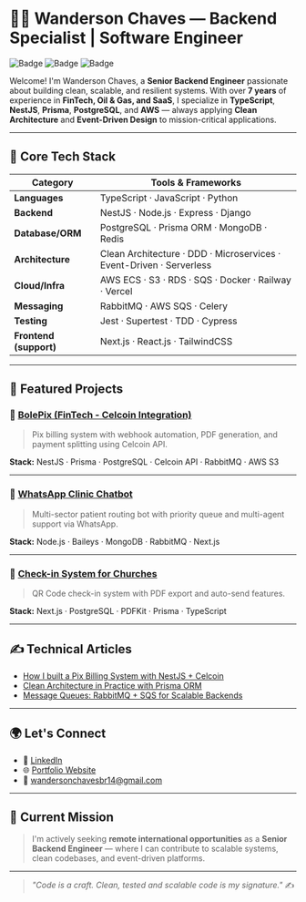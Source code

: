 # 👨‍💻 Wanderson Chaves — Backend Specialist | Software Engineer

![Badge](https://img.shields.io/badge/Clean--Code%20Evangelist-%2300b894?style=for-the-badge&logo=typescript&logoColor=white)
![Badge](https://img.shields.io/badge/Event--Driven--Architecture-%23e17055?style=for-the-badge&logo=nestjs)
![Badge](https://img.shields.io/badge/Open--to--Remote--Worldwide-%233498db?style=for-the-badge&logo=github)

Welcome! I'm Wanderson Chaves, a **Senior Backend Engineer** passionate about building clean, scalable, and resilient systems. With over **7 years** of experience in **FinTech, Oil & Gas, and SaaS**, I specialize in **TypeScript**, **NestJS**, **Prisma**, **PostgreSQL**, and **AWS** — always applying **Clean Architecture** and **Event-Driven Design** to mission-critical applications.

---

## 🧠 Core Tech Stack

| Category          | Tools & Frameworks                                                      |
|------------------|---------------------------------------------------------------------------|
| **Languages**     | TypeScript · JavaScript · Python                                          |
| **Backend**       | NestJS · Node.js · Express · Django                                       |
| **Database/ORM**  | PostgreSQL · Prisma ORM · MongoDB · Redis                                 |
| **Architecture**  | Clean Architecture · DDD · Microservices · Event-Driven · Serverless      |
| **Cloud/Infra**   | AWS ECS · S3 · RDS · SQS · Docker · Railway · Vercel                     |
| **Messaging**     | RabbitMQ · AWS SQS · Celery                                               |
| **Testing**       | Jest · Supertest · TDD · Cypress                                          |
| **Frontend (support)** | Next.js · React.js · TailwindCSS                                  |

---

## 🚀 Featured Projects

### 🔹 [BolePix (FinTech - Celcoin Integration)](https://github.com/wandersonchaves/bolepix)
> Pix billing system with webhook automation, PDF generation, and payment splitting using Celcoin API.

**Stack:** NestJS · Prisma · PostgreSQL · Celcoin API · RabbitMQ · AWS S3

---

### 🔹 [WhatsApp Clinic Chatbot](https://github.com/wandersonchaves/clinic-whatsapp-routing)
> Multi-sector patient routing bot with priority queue and multi-agent support via WhatsApp.

**Stack:** Node.js · Baileys · MongoDB · RabbitMQ · Next.js

---

### 🔹 [Check-in System for Churches](https://github.com/wandersonchaves/checkin-qr)
> QR Code check-in system with PDF export and auto-send features.

**Stack:** Next.js · PostgreSQL · PDFKit · Prisma · TypeScript

---

## ✍️ Technical Articles

- [How I built a Pix Billing System with NestJS + Celcoin](https://dev.to/wandersonchaves/)
- [Clean Architecture in Practice with Prisma ORM](https://dev.to/wandersonchaves/)
- [Message Queues: RabbitMQ + SQS for Scalable Backends](https://dev.to/wandersonchaves/)

---

## 🌍 Let's Connect

- 💼 [LinkedIn](https://linkedin.com/in/wandersonchaves)
- 🌐 [Portfolio Website](https://wandersonchaves.vercel.app/)
- 💌 wandersonchavesbr14@gmail.com

---

## 🎯 Current Mission

> I'm actively seeking **remote international opportunities** as a **Senior Backend Engineer** — where I can contribute to scalable systems, clean codebases, and event-driven platforms.

---

> _"Code is a craft. Clean, tested and scalable code is my signature."_ ✍️
